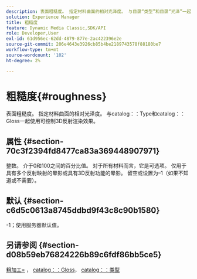```yaml
---
description: 表面粗糙度。 指定材料曲面的相对光泽度。 与目录“类型”和目录“光泽”一起使用可控制3D反射渲染效果。
solution: Experience Manager
title: 粗糙度
feature: Dynamic Media Classic,SDK/API
role: Developer,User
exl-id: 61d956ec-62dd-4879-877e-2ac422396e2e
source-git-commit: 206e4643e3926cb85b4be2189743578f88180be7
workflow-type: tm+mt
source-wordcount: '102'
ht-degree: 2%

---
```


# 粗糙度{#roughness}

表面粗糙度。 指定材料曲面的相对光泽度。 与catalog：：Type和catalog：：Gloss一起使用可控制3D反射渲染效果。

## 属性 {#section-70c3f2394fd8477ca83a369448907971}

整数。 介于0和100之间的百分比值。 对于所有材料而言，它是可选项。 仅用于具有多个反射映射的晕影或具有3D反射功能的晕影。 留空或设置为–1（如果不知道或不需要）。

## 默认 {#section-c6d5c0613a8745ddbd9f43c8c90b1580}

-1；使用服务器默认值。

## 另请参阅 {#section-d08b59eb76824226b89c6fdf86bb5ce5}

[粗加工=](../../../../../ir-api/http-protocol/image-rendering-api-ref/c-ir-http-protocol-ref/c-ir-http-protocol-command-reference/r-ir-rough.md#reference-00add846b09f4dc39420bda1ca414180) ， [catalog：：Gloss](../../../../../ir-api/material-cat/image-rendering-api-ref/c-ir-material-catalog/c-ir-material-data-reference/r-ir-cat-gloss.md#reference-5277f62a67e2408ab94699aa712f1eeb)， [catalog：：类型](../../../../../ir-api/material-cat/image-rendering-api-ref/c-ir-material-catalog/c-ir-material-data-reference/r-ir-cat-type.md#reference-9bea147dda9f4e74bc0ec79dcc0d9161)
